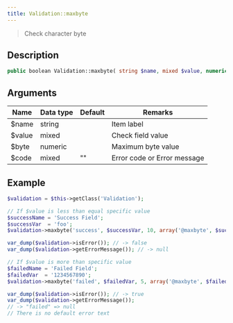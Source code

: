 ```yaml
---
title: Validation::maxbyte
---
```


> Check character byte


## Description

```php
public boolean Validation::maxbyte( string $name, mixed $value, numeric $byte, [ mixed $code = '' ] )
```


## Arguments

| Name   | Data type | Default | Remarks                     |
| ------ | --------- | ------- | --------------------------- |
| $name  | string    |         | Item label                  |
| $value | mixed     |         | Check field value           |
| $byte  | numeric   |         | Maximum byte value          |
| $code  | mixed     | ""      | Error code or Error message |


## Example

```php title="Controller"
$validation = $this->getClass('Validation');

// If $value is less than equal specific value
$successName = 'Success Field';
$successVar  = 'foo';
$validation->maxbyte('success', $successVar, 10, array('@maxbyte', $successName));

var_dump($validation->isError()); // -> false
var_dump($validation->getErrorMessage()); // -> null

// If $value is more than specific value
$failedName = 'Failed Field';
$failedVar  = '1234567890';
$validation->maxbyte('failed', $failedVar, 5, array('@maxbyte', $failedName));

var_dump($validation->isError()); // -> true
var_dump($validation->getErrorMessage());
// -> "failed" => null
// There is no default error text
```